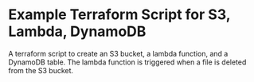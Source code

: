 # Example Terraform Script for S3, Lambda, DynamoDB
A terraform script to create an S3 bucket, a lambda function, and a DynamoDB table.  The lambda function is triggered when a file is deleted from the S3 bucket.
